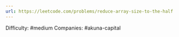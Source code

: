 ```yaml
---
url: https://leetcode.com/problems/reduce-array-size-to-the-half
---
```


Difficulty: #medium
Companies: #akuna-capital